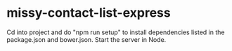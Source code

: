 # missy-contact-list-express

Cd into project and do "npm run setup" to install dependencies listed in the package.json and bower.json. Start the server in Node.
